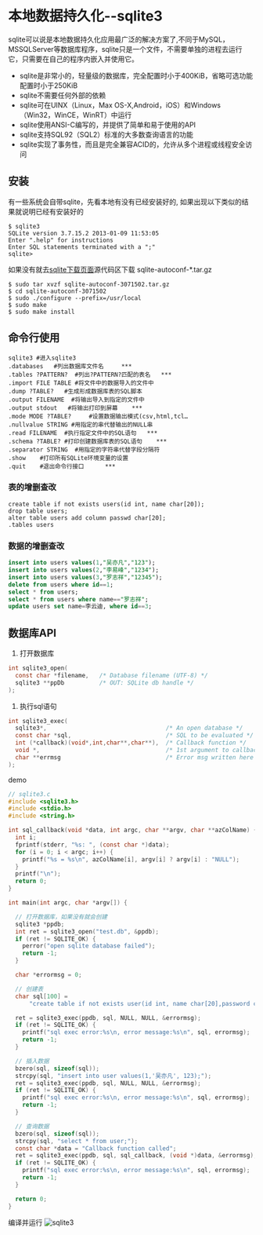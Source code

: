 # 本地数据持久化--sqlite3

sqlite可以说是本地数据持久化应用最广泛的解决方案了,不同于MySQL，MSSQLServer等数据库程序，sqlite只是一个文件，不需要单独的进程去运行它，只需要在自己的程序内嵌入并使用它。

* sqlite是非常小的，轻量级的数据库，完全配置时小于400KiB，省略可选功能配置时小于250KiB
* sqlite不需要任何外部的依赖
* sqlite可在UINX（Linux，Max OS-X,Android，iOS）和Windows（Win32，WinCE，WinRT）中运行
* sqlite使用ANSI-C编写的，并提供了简单和易于使用的API
* sqlite支持SQL92（SQL2）标准的大多数查询语言的功能
* sqlite实现了事务性，而且是完全兼容ACID的，允许从多个进程或线程安全访问

## 安装

有一些系统会自带sqlite，先看本地有没有已经安装好的, 如果出现以下类似的结果就说明已经有安装好的

```shell
$ sqlite3
SQLite version 3.7.15.2 2013-01-09 11:53:05
Enter ".help" for instructions
Enter SQL statements terminated with a ";"
sqlite>
```

如果没有就去[sqlite下载页面](https://www.sqlite.org/download.html)源代码区下载 sqlite-autoconf-*.tar.gz

```shell
$ sudo tar xvzf sqlite-autoconf-3071502.tar.gz
$ cd sqlite-autoconf-3071502
$ sudo ./configure --prefix=/usr/local
$ sudo make
$ sudo make install
```

## 命令行使用
```shell
sqlite3 #进入sqlite3
.databases   #列出数据库文件名     ***
.tables ?PATTERN?  #列出?PATTERN?匹配的表名   ***
.import FILE TABLE #将文件中的数据导入的文件中
.dump ?TABLE?   #生成形成数据库表的SQL脚本
.output FILENAME  #将输出导入到指定的文件中
.output stdout   #将输出打印到屏幕    *** 
.mode MODE ?TABLE?     #设置数据输出模式(csv,html,tcl… 
.nullvalue STRING #用指定的串代替输出的NULL串
.read FILENAME  #执行指定文件中的SQL语句   ***
.schema ?TABLE? #打印创建数据库表的SQL语句    ***
.separator STRING  #用指定的字符串代替字段分隔符
.show    #打印所有SQLite环境变量的设置
.quit    #退出命令行接口      ***
```

### 表的增删查改

```shell
create table if not exists users(id int, name char[20]);
drop table users;
alter table users add column passwd char[20];
.tables users
```

### 数据的增删查改

```sql
insert into users values(1,"吴亦凡","123");
insert into users values(2,"李易峰","1234");
insert into users values(3,"罗志祥","12345");
delete from users where id==1;
select * from users;
select * from users where name=="罗志祥";
update users set name=李云迪, where id==3;
```

## 数据库API

1. 打开数据库

```c
int sqlite3_open(
  const char *filename,   /* Database filename (UTF-8) */
  sqlite3 **ppDb          /* OUT: SQLite db handle */
);

```

1. 执行sql语句
  
```c
int sqlite3_exec(
  sqlite3*,                                  /* An open database */
  const char *sql,                           /* SQL to be evaluated */
  int (*callback)(void*,int,char**,char**),  /* Callback function */
  void *,                                    /* 1st argument to callback */
  char **errmsg                              /* Error msg written here */
);
```

demo
```c
// sqlite3.c
#include <sqlite3.h>
#include <stdio.h>
#include <string.h>

int sql_callback(void *data, int argc, char **argv, char **azColName) {
  int i;
  fprintf(stderr, "%s: ", (const char *)data);
  for (i = 0; i < argc; i++) {
    printf("%s = %s\n", azColName[i], argv[i] ? argv[i] : "NULL");
  }
  printf("\n");
  return 0;
}

int main(int argc, char *argv[]) {

  // 打开数据库，如果没有就会创建
  sqlite3 *ppdb;
  int ret = sqlite3_open("test.db", &ppdb);
  if (ret != SQLITE_OK) {
    perror("open sqlite database failed");
    return -1;
  }

  char *errormsg = 0;

  // 创建表
  char sql[100] =
      "create table if not exists user(id int, name char[20],password char[20]);";

  ret = sqlite3_exec(ppdb, sql, NULL, NULL, &errormsg);
  if (ret != SQLITE_OK) {
    printf("sql exec error:%s\n, error message:%s\n", sql, errormsg);
    return -1;
  }

  // 插入数据
  bzero(sql, sizeof(sql));
  strcpy(sql, "insert into user values(1,'吴亦凡', 123);");
  ret = sqlite3_exec(ppdb, sql, NULL, NULL, &errormsg);
  if (ret != SQLITE_OK) {
    printf("sql exec error:%s\n, error message:%s\n", sql, errormsg);
    return -1;
  }

  // 查询数据
  bzero(sql, sizeof(sql));
  strcpy(sql, "select * from user;");
  const char *data = "Callback function called";
  ret = sqlite3_exec(ppdb, sql, sql_callback, (void *)data, &errormsg);
  if (ret != SQLITE_OK) {
    printf("sql exec error:%s\n, error message:%s\n", sql, errormsg);
    return -1;
  }

  return 0;
}

```

编译并运行
![sqlite3](https://pic2.imgdb.cn/item/6454b5e40d2dde57771d2949.jpg)
